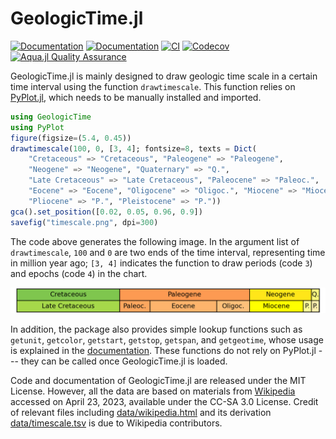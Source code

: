 # GeologicTime.jl

[![Documentation](https://img.shields.io/badge/docs-stable-blue.svg)](https://Mikumikunisiteageru.github.io/GeologicTime.jl/stable)
[![Documentation](https://img.shields.io/badge/docs-dev-blue.svg)](https://Mikumikunisiteageru.github.io/GeologicTime.jl/dev)
[![CI](https://github.com/Mikumikunisiteageru/GeologicTime.jl/actions/workflows/CI.yml/badge.svg)](https://github.com/Mikumikunisiteageru/GeologicTime.jl/actions/workflows/CI.yml)
[![Codecov](https://codecov.io/gh/Mikumikunisiteageru/GeologicTime.jl/branch/master/graph/badge.svg)](https://codecov.io/gh/Mikumikunisiteageru/GeologicTime.jl)
[![Aqua.jl Quality Assurance](https://img.shields.io/badge/Aquajl-%F0%9F%8C%A2-aqua.svg)](https://github.com/JuliaTesting/Aqua.jl)

GeologicTime.jl is mainly designed to draw geologic time scale in a certain time interval using the function `drawtimescale`. This function relies on [PyPlot.jl](https://github.com/JuliaPy/PyPlot.jl), which needs to be manually installed and imported.

```julia
using GeologicTime
using PyPlot
figure(figsize=(5.4, 0.45))
drawtimescale(100, 0, [3, 4]; fontsize=8, texts = Dict(
	"Cretaceous" => "Cretaceous", "Paleogene" => "Paleogene", 
	"Neogene" => "Neogene", "Quaternary" => "Q.", 
	"Late Cretaceous" => "Late Cretaceous", "Paleocene" => "Paleoc.", 
	"Eocene" => "Eocene", "Oligocene" => "Oligoc.", "Miocene" => "Miocene", 
	"Pliocene" => "P.", "Pleistocene" => "P."))
gca().set_position([0.02, 0.05, 0.96, 0.9])
savefig("timescale.png", dpi=300)
```

The code above generates the following image. In the argument list of `drawtimescale`, `100` and `0` are two ends of the time interval, representing time in million year ago; `[3, 4]` indicates the function to draw periods (code `3`) and epochs (code `4`) in the chart.

![Geologic time scale from 100 Ma ago to now](https://github.com/Mikumikunisiteageru/GeologicTime.jl/blob/master/docs/illust/imggts.png)

In addition, the package also provides simple lookup functions such as `getunit`, `getcolor`, `getstart`, `getstop`, `getspan`, and `getgeotime`, whose usage is explained in the [documentation](https://Mikumikunisiteageru.github.io/GeologicTime.jl/stable). These functions do not rely on PyPlot.jl --- they can be called once GeologicTime.jl is loaded.

Code and documentation of GeologicTime.jl are released under the MIT License. However, all the data are based on materials from [Wikipedia](https://en.wikipedia.org/wiki/Geologic_time_scale) accessed on April 23, 2023, available under the CC-SA 3.0 License. Credit of relevant files including [data/wikipedia.html](https://github.com/Mikumikunisiteageru/GeologicTime.jl/blob/master/data/wikipedia.html) and its derivation [data/timescale.tsv](https://github.com/Mikumikunisiteageru/GeologicTime.jl/blob/master/data/timescale.tsv) is due to Wikipedia contributors.
